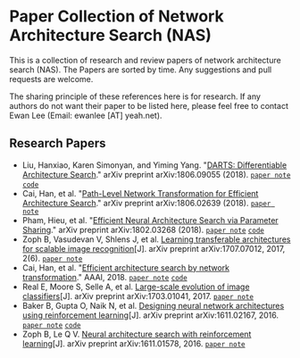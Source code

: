 # Paper Collection of Network Architecture Search (NAS)

This is a collection of research and review papers of network architecture search (NAS). The Papers are sorted by time. Any suggestions and pull requests are welcome.

The sharing principle of these references here is for research. If any authors do not want their paper to be listed here, please feel free to contact Ewan Lee (Email: ewanlee [AT] yeah.net).

## Research Papers
- Liu, Hanxiao, Karen Simonyan, and Yiming Yang. "[DARTS: Differentiable Architecture Search](https://arxiv.org/pdf/1806.09055.pdf)." arXiv preprint arXiv:1806.09055 (2018). [`paper note`](./paper-notes/DARTS:%20Differentiable%20Architecture%20Search.md)  [`code`](https://github.com/quark0/darts)
- Cai, Han, et al. "[Path-Level Network Transformation for Efficient Architecture Search](https://arxiv.org/pdf/1806.02639.pdf)." arXiv preprint arXiv:1806.02639 (2018). [`paper note`](./paper-notes/Path-Level%20Network%20Transformation%20for%20Efficient%20Architecture%20Search.md)
- Pham, Hieu, et al. "[Efficient Neural Architecture Search via Parameter Sharing](https://arxiv.org/pdf/1802.03268.pdf)." arXiv preprint arXiv:1802.03268 (2018). [`paper note`](./paper-notes/Efficient%20Neural%20Architecture%20Search%20via%20Parameter%20Sharing.md) [`code`](https://github.com/carpedm20/ENAS-pytorch)
- Zoph B, Vasudevan V, Shlens J, et al. [Learning transferable architectures for scalable image recognition](http://openaccess.thecvf.com/content_cvpr_2018/papers/Zoph_Learning_Transferable_Architectures_CVPR_2018_paper.pdf)[J]. arXiv preprint arXiv:1707.07012, 2017, 2(6). [`paper note`](./paper-notes/Learning%20transferable%20architectures%20for%20scalable%20image%20recognition.md)
- Cai, Han, et al. "[Efficient architecture search by network transformation](https://arxiv.org/pdf/1707.04873.pdf)." AAAI, 2018. [`paper note`](./paper-notes/Efficient%20Architecture%20Search%20by%20Network%20Transformation.md) [`code`](https://github.com/han-cai/EAS)
- Real E, Moore S, Selle A, et al. [Large-scale evolution of image classifiers](https://arxiv.org/pdf/1703.01041.pdf)[J]. arXiv preprint arXiv:1703.01041, 2017. [`paper note`](./paper-notes/Large-scale%20evolution%20of%20image%20classifiers.md)
- Baker B, Gupta O, Naik N, et al. [Designing neural network architectures using reinforcement learning](https://arxiv.org/pdf/1611.02167.pdf)[J]. arXiv preprint arXiv:1611.02167, 2016. [`paper note`](./paper-notes/Designing%20neural%20network%20architectures%20using%20reinforcement%20learning.md) [`code`](https://github.com/bowenbaker/metaqnn)
- Zoph B, Le Q V. [Neural architecture search with reinforcement learning](https://arxiv.org/pdf/1611.01578.pdf)[J]. arXiv preprint arXiv:1611.01578, 2016. [`paper note`](./paper-notes/Neural%20architecture%20search%20with%20reinforcement%20learning.md)
